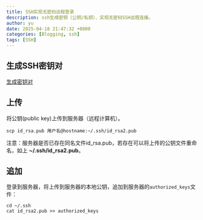 ```yaml
---
title: SSH实现无密码远程登录
description: ssh生成密钥（公钥/私钥）、实现无密码SSH远程连接。
author: yu
date: 2025-04-18 21:47:32 +0800
categories: [Blogging, ssh]
tags: [SSH]
---
```


## 生成SSH密钥对

[生成密钥对](https://jiuyu77.github.io/posts/ssh-key/#%E7%94%9F%E6%88%90ssh%E5%AF%86%E9%92%A5%E5%AF%B9)

## 上传

将公钥(public key)上传到服务器（远程计算机）。

```shell
scp id_rsa.pub 用户名@hostname:~/.ssh/id_rsa2.pub
```
注意：服务器是否已存在同名文件id_rsa.pub，若存在可以将上传的公钥文件重命名，如上 **~/.ssh/id_rsa2.pub**。

## 追加

登录到服务器，将上传到服务器的本地公钥，追加到服务器的`authorized_keys`文件：
```shell
cd ~/.ssh
cat id_rsa2.pub >> authorized_keys
```
